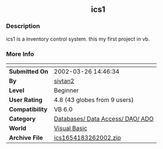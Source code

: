 ﻿<div align="center">

## ics1


</div>

### Description

ics1 is a inventory control system. this my first project in vb.
 
### More Info
 


<span>             |<span>
---                |---
**Submitted On**   |2002-03-26 14:46:34
**By**             |[sivtan2](https://github.com/Planet-Source-Code/PSCIndex/blob/master/ByAuthor/sivtan2.md)
**Level**          |Beginner
**User Rating**    |4.8 (43 globes from 9 users)
**Compatibility**  |VB 6\.0
**Category**       |[Databases/ Data Access/ DAO/ ADO](https://github.com/Planet-Source-Code/PSCIndex/blob/master/ByCategory/databases-data-access-dao-ado__1-6.md)
**World**          |[Visual Basic](https://github.com/Planet-Source-Code/PSCIndex/blob/master/ByWorld/visual-basic.md)
**Archive File**   |[ics1654183262002\.zip](https://github.com/Planet-Source-Code/sivtan2-ics1__1-33068/archive/master.zip)








